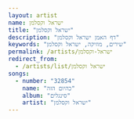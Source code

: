 ```yaml
---
layout: artist
name: ישראל וקסלמן
title: "ישראל וקסלמן"
description: "דף האמן ישראל וקסלמן"
keywords: "שירים, מוזיקה, ישראל וקסלמן"
permalink: /artists/ישראל-וקסלמן
redirect_from:
  - /artists/list/ישראל וקסלמן
songs:
  - number: "32854"
    name: "כהיום הזה"
    album: "סינגלים"
    artist: "ישראל וקסלמן"
---
```

